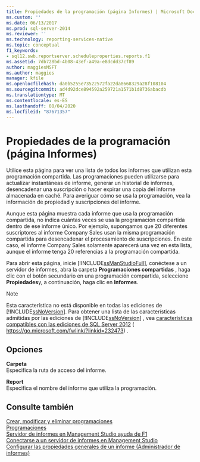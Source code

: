 ```yaml
---
title: Propiedades de la programación (página Informes) | Microsoft Docs
ms.custom: ''
ms.date: 06/13/2017
ms.prod: sql-server-2014
ms.reviewer: ''
ms.technology: reporting-services-native
ms.topic: conceptual
f1_keywords:
- sql12.swb.reportserver.scheduleproperties.reports.f1
ms.assetid: 7db728bd-4b08-43ef-a49a-e8dcdd37cf89
author: maggiesMSFT
ms.author: maggies
manager: kfile
ms.openlocfilehash: da0b5255e73522572fa22da8668329a28f108104
ms.sourcegitcommit: ad4d92dce894592a259721a1571b1d8736abacdb
ms.translationtype: MT
ms.contentlocale: es-ES
ms.lasthandoff: 08/04/2020
ms.locfileid: "87671357"
---
```

# <a name="schedule-properties-reports-page"></a>Propiedades de la programación (página Informes)
  Utilice esta página para ver una lista de todos los informes que utilizan esta programación compartida. Las programaciones pueden utilizarse para actualizar instantáneas de informe, generar un historial de informes, desencadenar una suscripción o hacer expirar una copia del informe almacenada en caché. Para averiguar cómo se usa la programación, vea la información de propiedad y suscripciones del informe.  
  
 Aunque esta página muestra cada informe que usa la programación compartida, no indica cuántas veces se usa la programación compartida dentro de ese informe único. Por ejemplo, supongamos que 20 diferentes suscriptores al informe Company Sales usan la misma programación compartida para desencadenar el procesamiento de suscripciones. En este caso, el informe Company Sales solamente aparecerá una vez en esta lista, aunque el informe tenga 20 referencias a la programación compartida.  
  
 Para abrir esta página, inicie [!INCLUDE[ssManStudioFull](../../includes/ssmanstudiofull-md.md)], conéctese a un servidor de informes, abra la carpeta **Programaciones compartidas** , haga clic con el botón secundario en una programación compartida, seleccione **Propiedades**y, a continuación, haga clic en **Informes**.  
  
> [!NOTE]  
>  Esta característica no está disponible en todas las ediciones de [!INCLUDE[ssNoVersion](../../includes/ssnoversion-md.md)]. Para obtener una lista de las características admitidas por las ediciones de [!INCLUDE[ssNoVersion](../../includes/ssnoversion-md.md)] , vea [características compatibles con las ediciones de SQL Server 2012](https://go.microsoft.com/fwlink/?linkid=232473) ( https://go.microsoft.com/fwlink/?linkid=232473) .  
  
## <a name="options"></a>Opciones  
 **Carpeta**  
 Especifica la ruta de acceso del informe.  
  
 **Report**  
 Especifica el nombre del informe que utiliza la programación.  
  
## <a name="see-also"></a>Consulte también  
 [Crear, modificar y eliminar programaciones](../subscriptions/create-modify-and-delete-schedules.md)   
 [Programaciones](../subscriptions/schedules.md)   
 [Servidor de informes en Management Studio ayuda de F1](report-server-in-management-studio-f1-help.md)   
 [Conectarse a un servidor de informes en Management Studio](connect-to-a-report-server-in-management-studio.md)   
 [Configurar las propiedades generales de un informe &#40;Administrador de informes&#41;](../configure-general-properties-for-a-report-report-manager.md)  
  
  
